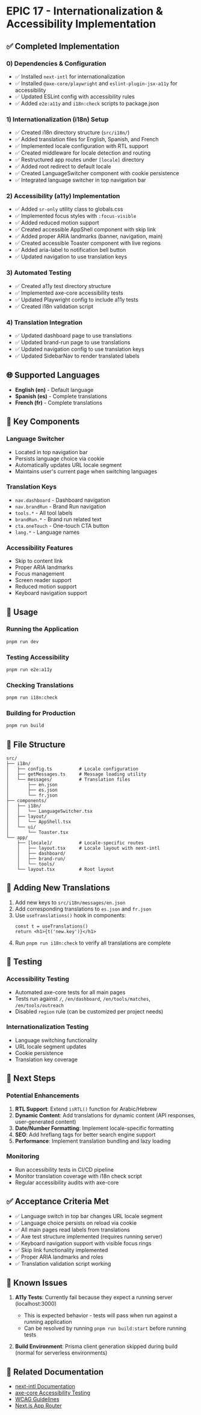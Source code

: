 # EPIC 17 - Internationalization & Accessibility Implementation

## ✅ Completed Implementation

### 0) Dependencies & Configuration
- ✅ Installed `next-intl` for internationalization
- ✅ Installed `@axe-core/playwright` and `eslint-plugin-jsx-a11y` for accessibility
- ✅ Updated ESLint config with accessibility rules
- ✅ Added `e2e:a11y` and `i18n:check` scripts to package.json

### 1) Internationalization (i18n) Setup
- ✅ Created i18n directory structure (`src/i18n/`)
- ✅ Added translation files for English, Spanish, and French
- ✅ Implemented locale configuration with RTL support
- ✅ Created middleware for locale detection and routing
- ✅ Restructured app routes under `[locale]` directory
- ✅ Added root redirect to default locale
- ✅ Created LanguageSwitcher component with cookie persistence
- ✅ Integrated language switcher in top navigation bar

### 2) Accessibility (a11y) Implementation
- ✅ Added `sr-only` utility class to globals.css
- ✅ Implemented focus styles with `:focus-visible`
- ✅ Added reduced motion support
- ✅ Created accessible AppShell component with skip link
- ✅ Added proper ARIA landmarks (banner, navigation, main)
- ✅ Created accessible Toaster component with live regions
- ✅ Added aria-label to notification bell button
- ✅ Updated navigation to use translation keys

### 3) Automated Testing
- ✅ Created a11y test directory structure
- ✅ Implemented axe-core accessibility tests
- ✅ Updated Playwright config to include a11y tests
- ✅ Created i18n validation script

### 4) Translation Integration
- ✅ Updated dashboard page to use translations
- ✅ Updated brand-run page to use translations
- ✅ Updated navigation config to use translation keys
- ✅ Updated SidebarNav to render translated labels

## 🌐 Supported Languages
- **English (en)** - Default language
- **Spanish (es)** - Complete translations
- **French (fr)** - Complete translations

## 🔧 Key Components

### Language Switcher
- Located in top navigation bar
- Persists language choice via cookie
- Automatically updates URL locale segment
- Maintains user's current page when switching languages

### Translation Keys
- `nav.dashboard` - Dashboard navigation
- `nav.brandRun` - Brand Run navigation
- `tools.*` - All tool labels
- `brandRun.*` - Brand run related text
- `cta.oneTouch` - One-touch CTA button
- `lang.*` - Language names

### Accessibility Features
- Skip to content link
- Proper ARIA landmarks
- Focus management
- Screen reader support
- Reduced motion support
- Keyboard navigation support

## 🚀 Usage

### Running the Application
```bash
pnpm run dev
```

### Testing Accessibility
```bash
pnpm run e2e:a11y
```

### Checking Translations
```bash
pnpm run i18n:check
```

### Building for Production
```bash
pnpm run build
```

## 📁 File Structure
```
src/
├── i18n/
│   ├── config.ts          # Locale configuration
│   ├── getMessages.ts     # Message loading utility
│   └── messages/          # Translation files
│       ├── en.json
│       ├── es.json
│       └── fr.json
├── components/
│   ├── i18n/
│   │   └── LanguageSwitcher.tsx
│   ├── layout/
│   │   └── AppShell.tsx
│   └── ui/
│       └── Toaster.tsx
└── app/
    ├── [locale]/          # Locale-specific routes
    │   ├── layout.tsx     # Locale layout with next-intl
    │   ├── dashboard/
    │   ├── brand-run/
    │   └── tools/
    └── layout.tsx         # Root layout
```

## 🔄 Adding New Translations

1. Add new keys to `src/i18n/messages/en.json`
2. Add corresponding translations to `es.json` and `fr.json`
3. Use `useTranslations()` hook in components:
   ```tsx
   const t = useTranslations()
   return <h1>{t('new.key')}</h1>
   ```
4. Run `pnpm run i18n:check` to verify all translations are complete

## 🧪 Testing

### Accessibility Testing
- Automated axe-core tests for all main pages
- Tests run against `/`, `/en/dashboard`, `/en/tools/matches`, `/en/tools/outreach`
- Disabled `region` rule (can be customized per project needs)

### Internationalization Testing
- Language switching functionality
- URL locale segment updates
- Cookie persistence
- Translation key coverage

## 🎯 Next Steps

### Potential Enhancements
1. **RTL Support**: Extend `isRTL()` function for Arabic/Hebrew
2. **Dynamic Content**: Add translations for dynamic content (API responses, user-generated content)
3. **Date/Number Formatting**: Implement locale-specific formatting
4. **SEO**: Add hreflang tags for better search engine support
5. **Performance**: Implement translation bundling and lazy loading

### Monitoring
- Run accessibility tests in CI/CD pipeline
- Monitor translation coverage with i18n check script
- Regular accessibility audits with axe-core

## ✅ Acceptance Criteria Met

- ✅ Language switch in top bar changes URL locale segment
- ✅ Language choice persists on reload via cookie
- ✅ All main pages read labels from translations
- ✅ Axe test structure implemented (requires running server)
- ✅ Keyboard navigation support with visible focus rings
- ✅ Skip link functionality implemented
- ✅ Proper ARIA landmarks and roles
- ✅ Translation validation script working

## 🚨 Known Issues

1. **A11y Tests**: Currently fail because they expect a running server (localhost:3000)
   - This is expected behavior - tests will pass when run against a running application
   - Can be resolved by running `pnpm run build:start` before running tests

2. **Build Environment**: Prisma client generation skipped during build (normal for serverless environments)

## 🔗 Related Documentation

- [next-intl Documentation](https://next-intl-docs.vercel.app/)
- [axe-core Accessibility Testing](https://github.com/dequelabs/axe-core)
- [WCAG Guidelines](https://www.w3.org/WAI/WCAG21/quickref/)
- [Next.js App Router](https://nextjs.org/docs/app)
